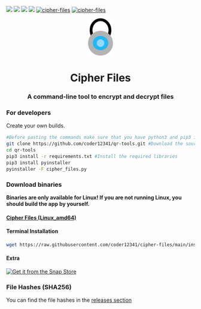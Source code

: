 [![](https://img.shields.io/badge/version-2.0-green)](https://github.com/coder12341/cipher-files/releases/tag/1.0.0)
![](https://img.shields.io/badge/license-GPLv3-blue)
![](https://img.shields.io/badge/language-Python3-red)
![](https://img.shields.io/badge/platform-Linux-lightgrey)
[![cipher-files](https://snapcraft.io/cipher-files/badge.svg)](https://snapcraft.io/cipher-files)
[![cipher-files](https://snapcraft.io/cipher-files/trending.svg?name=0)](https://snapcraft.io/cipher-files)

<p align='center'>
<img src=icon.png height="100">
<h1 align='center'>Cipher Files</h1>
</p>
<p align='center'>
</p>
<p align='center'>
  <h3 align='center'>A command-line tool to encrypt and decrypt files</h3>
</p>

### For developers

Create your own builds.

``` bash
#Before pasting the commands make sure that you have python3 and pip3 installed!
git clone https://github.com/coder12341/qr-tools.git #Download the source code
cd qr-tools
pip3 install -r requirements.txt #Install the required libraries
pip3 install pyinstaller
pyinstaller -F cipher_files.py
```

### Download binaries

**Binaries are only available for Linux! If you are not running Linux, you should build the app by yourself.**

#### [Cipher Files (Linux_amd64)](https://github.com/coder12341/cipher-files/releases/download/1.0.0/cipher-files_linux_amd64)

#### Terminal Installation
```bash
wget https://raw.githubusercontent.com/coder12341/cipher-files/main/install.sh && chmod +x install.sh && sudo ./install.sh && rm install.sh && echo Installed!
```

#### Extra
[![Get it from the Snap Store](https://snapcraft.io/static/images/badges/en/snap-store-black.svg)](https://snapcraft.io/cipher-files)


### File Hashes (SHA256)
You can find the file hashes in the [releases section](https://github.com/coder12341/cipher-files/releases/tag/1.0.0)
